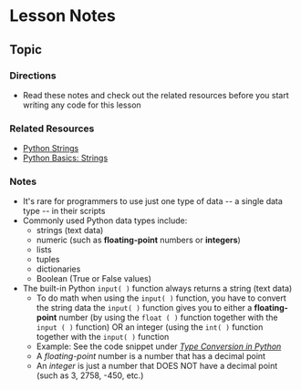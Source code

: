 # Lesson Notes
## Topic

### Directions
- Read these notes and check out the related resources before you start writing any code for this lesson


### Related Resources
- [Python Strings](https://www.programiz.com/python-programming/string)
- [Python Basics: Strings](https://www.pythontutorial.net/python-basics/python-string/)


### Notes

- It's rare for programmers to use just one type of data -- a single data type -- in their scripts
- Commonly used Python data types include:
  - strings (text data)
  - numeric (such as **floating-point** numbers or **integers**)
  - lists
  - tuples
  - dictionaries
  - Boolean (True or False values)
- The built-in Python `input( )` function always returns a string (text data)
  - To do math when using the `input( )` function, you have to convert the string data the `input( )` function gives you to either a **floating-point** number (by using the `float ( )` function together with the `input ( )` function) OR an integer (using the `int( )` function together with the `input( )` function
  - Example: See the code snippet under [*Type Conversion in Python*](https://www.programiz.com/python-programming/numbers)
  - A *floating-point* number is a number that has a decimal point
  - An *integer* is just a number that DOES NOT have a decimal point (such as 3, 2758, -450, etc.)
 
  
